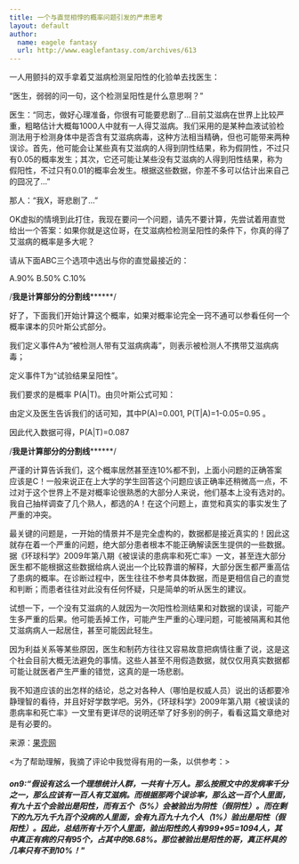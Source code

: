```yaml
---
title: 一个与直觉相悖的概率问题引发的严肃思考 
layout: default
author:
  name: eagele fantasy 
  url: http://www.eaglefantasy.com/archives/613
---
```


一人用颤抖的双手拿着艾滋病检测呈阳性的化验单去找医生：

“医生，弱弱的问一句，这个检测呈阳性是什么意思啊？”

医生：“同志，做好心理准备，你很有可能要悲剧了…目前艾滋病在世界上比较严重，粗略估计大概每1000人中就有一人得艾滋病。我们采用的是某种血液试验检测法用于检测身体中是否含有艾滋病病毒，这种方法相当精确，但也可能带来两种误诊。首先，他可能会让某些真有艾滋病的人得到阴性结果，称为假阴性，不过只有0.05的概率发生；其次，它还可能让某些没有艾滋病的人得到阳性结果，称为假阳性，不过只有0.01的概率会发生。根据这些数据，你差不多可以估计出来自己的囧况了…”

那人：“我X，哥悲剧了…”

OK虚拟的情境到此打住，我现在要问一个问题，请先不要计算，先尝试着用直觉给出一个答案：如果你就是这位哥，在艾滋病检检测呈阳性的条件下，你真的得了艾滋病的概率是多大呢？

请从下面ABC三个选项中选出与你的直觉最接近的：

A.90%	B.50%	C.10%

/************我是计算部分的分割线******************/

好了，下面我们开始计算这个概率，如果对概率论完全一窍不通可以参看任何一个概率课本的贝叶斯公式部分。

我们定义事件A为“被检测人带有艾滋病病毒”，则表示被检测人不携带艾滋病病毒；

定义事件T为“试验结果呈阳性”。

我们要求的是概率 P(A|T)。由贝叶斯公式可知：


由定义及医生告诉我们的话可知，其中P(A)=0.001, P(T|A)=1-0.05=0.95 。

因此代入数据可得，P(A|T)=0.087

/************我是计算部分的分割线******************/

严谨的计算告诉我们，这个概率居然甚至连10%都不到，上面小问题的正确答案应该是C！一般来说正在上大学的学生回答这个问题应该正确率还稍微高一点，不过对于这个世界上不是对概率论很熟悉的大部分人来说，他们基本上没有选对的。我自己抽样调查了几个熟人，都选的A！在这个问题上，直觉和真实的事实发生了严重的冲突。

最关键的问题是，一开始的情景并不是完全虚构的，数据都是接近真实的！因此这就存在着一个严重的问题，绝大部分患者根本不能正确解读医生提供的一些数据。据《环球科学》2009年第八期《被误读的患病率和死亡率》一文，甚至连大部分医生都不能根据这些数据给病人说出一个比较靠谱的解释，大部分医生都严重高估了患病的概率。在诊断过程中，医生往往不参考具体数据，而是更相信自己的直觉和判断；而患者往往对此没有任何怀疑，只是简单的听从医生的建议。

试想一下，一个没有艾滋病的人就因为一次阳性检测结果和对数据的误读，可能产生多严重的后果。他可能丢掉工作，可能产生严重的心理问题，可能被隔离和其他艾滋病病人一起居住，甚至可能因此轻生。

因为利益关系等某些原因，医生和制药方往往又容易故意把病情往重了说，这是这个社会目前大概无法避免的事情。这些人甚至不用假造数据，就仅仅用真实数据都可能让就医者产生严重的错觉，这真的是一场悲剧。

我不知道应该的出怎样的结论，总之对各种人（哪怕是权威人员）说出的话都要冷静理智的看待，并且好好学数学吧。另外，《环球科学》2009年第八期《被误读的患病率和死亡率》一文里有更详尽的说明还举了好多别的例子，看看这篇文章绝对是有必要的。

来源：<a target="_blank" class="reference external" href="http://www.guokr.com/article/517/">果壳网</a>

<为了帮助理解，我摘了评论中我觉得有用的一条，以供参考：>

<h5>on9:“假设有这么一个理想统计人群，一共有十万人。那么按照文中的发病率千分之一，那么应该有一百人有艾滋病。而根据那两个误诊率，那么这一百个人里面，有九十五个会验出是阳性，而有五个（5%）会被验出为阴性（假阴性）。而在剩下的九万九千九百个没病的人里面，会有九百九十九个人（1%）验出是阳性（假阳性）。因此，总结所有十万个人里面，验出阳性的人有999+95=1094人，其中真正有病的只有95个，占其中的8.68%。那位被验出是阳性的哥，真正杯具的几率只有不到10%！"</h5>


